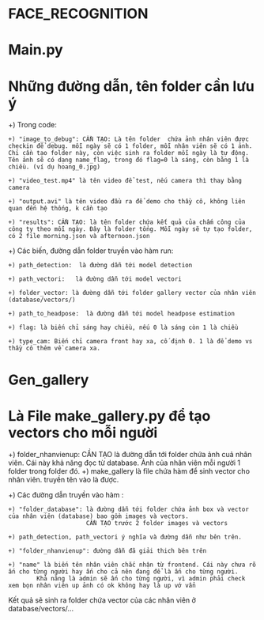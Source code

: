 # FACE_RECOGNITION

# Main.py

# Những đường dẫn, tên folder cần lưu ý

+) Trong code: 

    +) "image_to_debug": CẦN TẠO: Là tên folder  chứa ảnh nhân viên được checkin để debug. mỗi ngày sẽ có 1 folder, mỗi nhân viên sẽ có 1 ảnh. Chỉ cần tạo folder này, còn việc sinh ra folder mỗi ngày là tự động. Tên ảnh sẽ có dạng name_flag, trong đó flag=0 là sáng, còn bằng 1 là chiều. (ví dụ hoang_0.jpg)

    +) "video_test.mp4" là tên video để test, nếu camera thì thay bằng camera

    +) "output.avi" là tên video đầu ra để demo cho thầy cô, không liên quan đến hệ thống, k cần tạo

    +) "results": CẦN TẠO: là tên folder chứa kết quả của chấm công của công ty theo mỗi ngày. Đây là folder tổng. Mỗi ngày sẽ tự tạo folder, có 2 file morning.json và afternoon.json

+)  Các biến, đường dẫn folder truyền vào hàm run:  

    +) path_detection:  là đường dẫn tới model detection

    +) path_vectori:   là đường dẫn tới model vectori

    +) folder_vector: là đường dẫn tới folder gallery vector của nhân viên (database/vectors/)

    +) path_to_headpose:  là đường dẫn tới model headpose estimation

    +) flag: là biến chỉ sáng hay chiều, nếu 0 là sáng còn 1 là chiều

    +) type_cam: Biến chỉ camera front hay xa, cố định 0. 1 là để demo vs thầy cô thêm về camera xa.


# Gen_gallery
# Là File make_gallery.py để tạo vectors cho mỗi người

+) folder_nhanvienup: CẦN TẠO là đường dẫn tới folder chứa ảnh cuả nhân viên. Cái này khả năng đọc từ database. 
                        Ảnh của nhân viên mỗi người 1 folder trong folder đó. 
+) make_gallery là file chứa hàm để sinh vector cho nhân viên. truyền tên vào là được.

+) Các đường dẫn truyền vào hàm :
    
    +) "folder_database": là đường dẫn tới folder chứa ảnh box và vector của nhân viên (database) bao gồm images và vectors. 
                          CẦN TẠO trước 2 folder images và vectors
    
    +) path_detection, path_vectori ý nghĩa và đường dẫn như bên trên.
    
    +) "folder_nhanvienup": đường dẫn đã giải thich bên trên

    +) "name" là biến tên nhân viên chắc nhận từ frontend. Cái này chưa rõ ấn cho từng người hay ấn cho cả nên đang để là ấn cho từng người.
            Khả năng là admin sẽ ấn cho từng người, vì admin phải check xem bọn nhân viên up ảnh có ok không hay là up vớ vẩn

Kết quả sẽ sinh ra folder chứa vector của các nhân viên ở database/vectors/...
